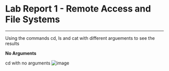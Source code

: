 # Lab Report 1 - Remote Access and File Systems
---
Using the commands cd, ls and cat with different arguements to see the results

**No Arguments**

cd with no arguments
![image](http://url/cdNoArgs.png)

